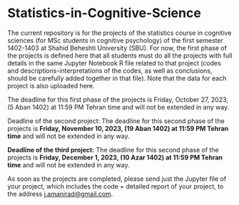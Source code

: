 # Statistics-in-Cognitive-Science

The current repository is for the projects of the statistics course in cognitive sciences (for MSc students in cognitive psychology) of the first semester 1402-1403 at Shahid Beheshti University (SBU). For now, the first phase of the projects is defined here that all students must do all the projects with full details in the same Jupyter Notebook R file related to that project (codes and descriptions-interpretations of the codes, as well as conclusions, should be carefully added together in that file). Note that the data for each project is also uploaded here.

The deadline for this first phase of the projects is Friday, October 27, 2023, (5 Aban 1402) at 11:59 PM Tehran time and will not be extended in any way.

Deadline of the second project: The deadline for this second phase of the projects is **Friday, November 10, 2023, (19 Aban 1402) at 11:59 PM Tehran time** and will not be extended in any way. 

**Deadline of the third project:** The deadline for this second phase of the projects is **Friday, December 1, 2023, (10 Azar 1402) at 11:59 PM Tehran time** and will not be extended in any way. 

As soon as the projects are completed, please send just the Jupyter file of your project, which includes the code + detailed report of your project, to the address j.amanirad@gmail.com.

